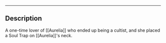 --------------------------------------------------------------------------------
## Description
A one-time lover of [[Aurelia]] who ended up being a cultist, and she placed a Soul Trap on [[Aurelia]]'s neck.